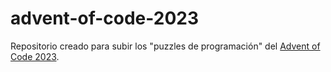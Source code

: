 # advent-of-code-2023

Repositorio creado para subir los "puzzles de programación" del [Advent of Code 2023](https://adventofcode.com/2023/about).